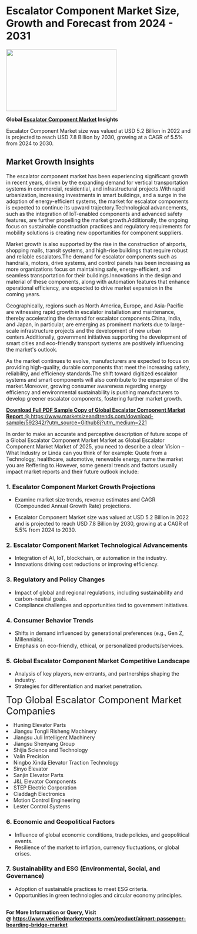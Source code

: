 <H1>Escalator Component Market Size, Growth and Forecast from 2024 - 2031</H1><img class="aligncenter size-medium wp-image-584254" src="https://thirdeyenews.in/wp-content/uploads/2024/09/Global-Market-Research-300x168.jpeg" alt="" width="300" height="168" /><p><strong>Global&nbsp;<a href="https://www.marketsizeandtrends.com/download-sample/592342/?utm_source=Github8j?utm_medium=221">Escalator Component Market</a> Insights</strong></p><p>Escalator Component Market size was valued at USD 5.2 Billion in 2022 and is projected to reach USD 7.8 Billion by 2030, growing at a CAGR of 5.5% from 2024 to 2030.</p><p><h2>Market Growth Insights</h2> <p>The escalator component market has been experiencing significant growth in recent years, driven by the expanding demand for vertical transportation systems in commercial, residential, and infrastructural projects.With rapid urbanization, increasing investments in smart buildings, and a surge in the adoption of energy-efficient systems, the market for escalator components is expected to continue its upward trajectory.Technological advancements, such as the integration of IoT-enabled components and advanced safety features, are further propelling the market growth.Additionally, the ongoing focus on sustainable construction practices and regulatory requirements for mobility solutions is creating new opportunities for component suppliers.</p> <p><a href="#"></a></p> <p>Market growth is also supported by the rise in the construction of airports, shopping malls, transit systems, and high-rise buildings that require robust and reliable escalators.The demand for escalator components such as handrails, motors, drive systems, and control panels has been increasing as more organizations focus on maintaining safe, energy-efficient, and seamless transportation for their buildings.Innovations in the design and material of these components, along with automation features that enhance operational efficiency, are expected to drive market expansion in the coming years.</p> <p>Geographically, regions such as North America, Europe, and Asia-Pacific are witnessing rapid growth in escalator installation and maintenance, thereby accelerating the demand for escalator components.China, India, and Japan, in particular, are emerging as prominent markets due to large-scale infrastructure projects and the development of new urban centers.Additionally, government initiatives supporting the development of smart cities and eco-friendly transport systems are positively influencing the market's outlook.</p> <p>As the market continues to evolve, manufacturers are expected to focus on providing high-quality, durable components that meet the increasing safety, reliability, and efficiency standards.The shift toward digitized escalator systems and smart components will also contribute to the expansion of the market.Moreover, growing consumer awareness regarding energy efficiency and environmental sustainability is pushing manufacturers to develop greener escalator components, fostering further market growth.</p> <p><a href="#"></p><p><span class=""><strong>Download Full PDF Sample Copy of Global Escalator Component Market Report</strong> @ <a href="https://www.marketsizeandtrends.com/download-sample/592342/?utm_source=Github8j?utm_medium=221" target="_blank">https://www.marketsizeandtrends.com/download-sample/592342/?utm_source=Github8j?utm_medium=221</a></span></p><p>In order to make an accurate and perceptive description of future scope of a Global&nbsp;Escalator Component Market Market as Global&nbsp;Escalator Component Market Market of 2025, you need to describe a clear Vision &ndash; What Industry or Linda can you think of for example: Quote from a Technology, healthcare, automotive, renewable energy, name the market you are Reffering to.However, some general trends and factors usually impact market reports and their future outlook include:</p><h3>1.&nbsp;<strong>Escalator Component Market Growth Projections</strong></h3><ul><li>Examine market size trends, revenue estimates and CAGR (Compounded Annual Growth Rate) projections.</li><li><p>Escalator Component Market size was valued at USD 5.2 Billion in 2022 and is projected to reach USD 7.8 Billion by 2030, growing at a CAGR of 5.5% from 2024 to 2030.</p></li></ul><h3>2.&nbsp;<strong>Escalator Component Market Technological Advancements</strong></h3><ul><li>Integration of AI, IoT, blockchain, or automation in the industry.</li><li>Innovations driving cost reductions or improving efficiency.</li></ul><h3>3.&nbsp;<strong>Regulatory and Policy Changes</strong></h3><ul><li>Impact of global and regional regulations, including sustainability and carbon-neutral goals.</li><li>Compliance challenges and opportunities tied to government initiatives.</li></ul><h3>4.&nbsp;<strong>Consumer Behavior Trends</strong></h3><ul><li>Shifts in demand influenced by generational preferences (e.g., Gen Z, Millennials).</li><li>Emphasis on eco-friendly, ethical, or personalized products/services.</li></ul><h3>5.&nbsp;<strong>Global Escalator Component Market Competitive Landscape</strong></h3><ul><li>Analysis of key players, new entrants, and partnerships shaping the industry.</li><li>Strategies for differentiation and market penetration.</li></ul><p data-pm-slice="1 1 []"><span style="color: inherit; font-family: inherit; font-size: 25px;">Top Global Escalator Component Market Companies</span></p><div class="" data-test-id=""><p><li>Huning Elevator Parts</li><li> Jiangsu Tongli Risheng Machinery</li><li> Jiangsu Juli Intelligent Machinery</li><li> Jiangsu Shenyang Group</li><li> Shijia Science and Technology</li><li> Valin Precision</li><li> Ningbo Xinda Elevator Traction Technology</li><li> Sinyo Elevator</li><li> Sanjin Elevator Parts</li><li> J&L Elevator Components</li><li> STEP Electric Corporation</li><li> Claddagh Electronics</li><li> Motion Control Engineering</li><li> Lester Control Systems</li></p></div><h3>6.&nbsp;<strong>Economic and Geopolitical Factors</strong></h3><ul><li>Influence of global economic conditions, trade policies, and geopolitical events.</li><li>Resilience of the market to inflation, currency fluctuations, or global crises.</li></ul><h3>7.&nbsp;<strong>Sustainability and ESG (Environmental, Social, and Governance)</strong></h3><ul><li>Adoption of sustainable practices to meet ESG criteria.</li><li>Opportunities in green technologies and circular economy principles.</li></ul><h2><strong style="font-size: 14px;">For More Information or Query, Visit @&nbsp;</strong><a style="background-color: #ffffff; font-size: 14px;" href="https://www.marketsizeandtrends.com/report/escalator-component-market/" target="_blank">https://www.verifiedmarketreports.com/product/airport-passenger-boarding-bridge-market</a></h2>